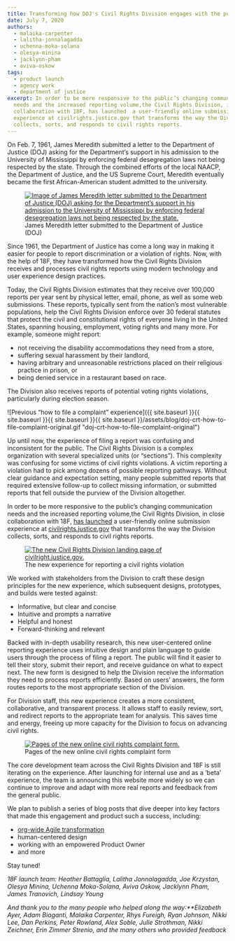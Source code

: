 ```yaml
---
title: Transforming how DOJ's Civil Rights Division engages with the public
date: July 7, 2020
authors:
  - malaika-carpenter
  - lalitha-jonnalagadda
  - uchenna-moka-solana
  - olesya-minina
  - jacklynn-pham
  - aviva-oskow
tags:
  - product launch
  - agency work
  - department of justice
excerpt: In order to be more responsive to the public’s changing communication
  needs and the increased reporting volume,the Civil Rights Division, in close
  collaboration with 18F, has launched  a user-friendly online submission
  experience at civilrights.justice.gov that transforms the way the Division
  collects, sorts, and responds to civil rights reports.
---
```

On Feb. 7, 1961, James Meredith submitted a letter to the Department of Justice (DOJ) asking for the Department’s support in his admission to the University of Mississippi by enforcing federal desegregation laws not being respected by the state. Through the combined efforts of the local NAACP, the Department of Justice, and the US Supreme Court, Meredith eventually became the first African-American student admitted to the university.

<figure>
  <a href="{{site.baseurl}}/assets/blog/james-meredith-letter.png">
    <img src="{{site.baseurl}}/assets/blog/james-meredith-letter.png" alt="Image of James Meredith letter submitted to the Department of Justice (DOJ) asking for the Department’s support in his admission to the University of Mississippi by enforcing federal desegregation laws not being respected by the state."/>
  </a>
  <figcaption>James Meredith letter submitted to the Department of Justice (DOJ)</figcaption>
</figure>

Since 1961, the Department of Justice has come a long way in making it easier for people to report discrimination or a violation of rights. Now, with the help of 18F, they have transformed how the Civil Rights Division receives and processes civil rights reports using modern technology and user experience design practices.

Today, the Civil Rights Division estimates that they receive over 100,000 reports per year sent by physical letter, email, phone, as well as some web submissions. These reports, typically sent from the nation’s most vulnerable populations, help the Civil Rights Division enforce over 30 federal statutes that protect the civil and constitutional rights of everyone living in the United States, spanning housing, employment, voting rights and many more. For example, someone might report:

* not receiving the disability accommodations they need from a store,
* suffering sexual harassment by their landlord,
* having arbitrary and unreasonable restrictions placed on their religious practice in prison, or
* being denied service in a restaurant based on race.

The Division also receives reports of potential voting rights violations, particularly during election season.

![Previous “how to file a complaint” experience]({{ site.baseurl }}{{ site.baseurl }}{{ site.baseurl }}{{ site.baseurl }}/assets/blog/doj-crt-how-to-file-complaint-original.gif "doj-crt-how-to-file-complaint-original")

Up until now, the experience of filing a report was confusing and inconsistent for the public. The Civil Rights Division is a complex organization with several specialized units (or “sections”). This complexity was confusing for some victims of civil rights violations. A victim reporting a violation had to pick among dozens of possible reporting pathways. Without clear guidance and expectation setting, many people submitted reports that required extensive follow-up to collect missing information, or submitted reports that fell outside the purview of the Division altogether.

In order to be more responsive to the public’s changing communication needs and the increased reporting volume,the Civil Rights Division, in close collaboration with 18F, [has launched](https://www.justice.gov/opa/pr/department-justice-announces-launch-civil-rights-reporting-portal) a user-friendly online submission experience at [civilrights.justice.gov](https://civilrights.justice.gov/) that transforms the way the Division collects, sorts, and responds to civil rights reports.

<figure>
  <a href="{{site.baseurl}}/assets/blog/doj-crt-landing-page.gif">
    <img src="{{site.baseurl}}/assets/blog/doj-crt-landing-page.gif" alt="The new Civil Rights Division landing page of civilright.justice.gov."/>
  </a>
  <figcaption>The new experience for reporting a civil rights violation</figcaption>
</figure>

We worked with stakeholders from the Division to craft these design principles for the new experience, which subsequent designs, prototypes, and builds were tested against:

* Informative, but clear and concise
* Intuitive and prompts a narrative
* Helpful and honest
* Forward-thinking and relevant

Backed with in-depth usability research, this new user-centered online reporting experience uses intuitive design and plain language to guide users through the process of filing a report. The public will find it easier to tell their story, submit their report, and receive guidance on what to expect next. The new form is designed to help the Division receive the information they need to process reports efficiently. Based on users’ answers, the form routes reports to the most appropriate section of the Division.

For Division staff, this new experience creates a more consistent, collaborative, and transparent process. It allows staff to easily review, sort, and redirect reports to the appropriate team for analysis. This saves time and energy, freeing up more capacity for the Division to focus on advancing civil rights.

<figure>
  <a href="{{site.baseurl}}/assets/blog/doj-crt-complaint-form.png">
    <img src="{{site.baseurl}}/assets/blog/doj-crt-complaint-form.png" alt="Pages of the new online civil rights complaint form."/>
  </a>
  <figcaption>Pages of the new online civil rights complaint form</figcaption>
</figure>

The core development team across the Civil Rights Division and 18F is still iterating on the experience. After launching for internal use and as a ‘beta’ experience, the team is announcing this website more widely so we can continue to improve and adapt with more real reports and feedback from the general public.

We plan to publish a series of blog posts that dive deeper into key factors that made this engagement and product such a success, including:

* [org-wide Agile transformation](https://docs.google.com/document/d/1WJcyWU9kuffWkRAwLjkQAZjnHc-pUs0V9vjk5jr5k0k/edit#heading=h.uz22mu3e74ez)
* human-centered design
* working with an empowered Product Owner
* and more

Stay tuned!

*18F launch team: Heather Battaglia, Lalitha Jonnalagadda, Joe Krzystan, Olesya Minina, Uchenna Moka-Solana, Aviva Oskow, Jacklynn Pham, James Tranovich, Lindsay Young*

*And thank you to the many people who helped along the way:\*\*Elizabeth Ayer, Adam Biaganti, Malaika Carpenter, Rhys Fureigh, Ryan Johnson, Nikki Lee, Dan Perkins, Peter Rowland, Alex Soble, Julie Strothman, Nikki Zeichner, Erin Zimmer Strenio, and the many others who provided feedback*